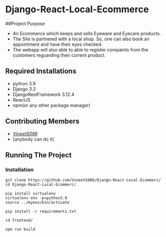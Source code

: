 # Django-React-Local-Ecommerce

##Project Purpose

  * An Ecommerce which keeps and sells Eyeware and Eyecare products.
  * The Site is partnered with a local shop. So, one can also book an appointment and have their eyes checked.
  * The webapp will also able to able to register compaints from the customers reguarding their current product.


## Required Installations
  * python 3.9
  * Django 3.2
  * DjangoRestFramework 3.12.4
  * ReactJS
  * npm(or any other package manager)

## Contributing Members
  * _[VineetS086](https://github.com/VineetS086)_
  * [anybody can do it]

## Running The Project
  ### Installation
  ```
  git clone https://github.com/VineetS086/Django-React-Local-Ecommerc/
  cd Django-React-Local-Ecommerc/
  
  pip install virtualenv
  virtualenv env -p=python3.9
  source ../myenv/bin/activate
  
  pip install -r requirements.txt
  
  cd frontend/
  
  npm run build
  
  ```
  
